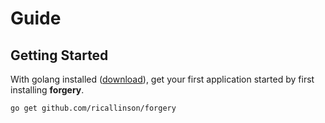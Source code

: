 # Guide

## Getting Started

With golang installed ([download](http://golang.org/doc/install)), get your first application started by first installing __forgery__.

    go get github.com/ricallinson/forgery

